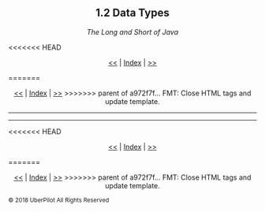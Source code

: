 <!-- Header -->
<h2 align='center'>1.2 Data Types</h2>
<p align='center'><em>The Long and Short of Java</em></p>
<<<<<<< HEAD
<p align='center'><a href='./classes.md'><<</a> | <a href='../readme.md'>Index</a> | <a href='./variables.md'>>></a></p>
=======
<p align='center'><a href='./methods.md'><<</a> | <a href='../readme.md'>Index</a> | <a href='./variables.md'>>></a>
>>>>>>> parent of a972f7f... FMT: Close HTML tags and update template.

---

<!-- Content -->



<!-- Footer -->

---

<<<<<<< HEAD
<p align='center'><a href='./classes.md'><<</a> | <a href='../readme.md'>Index</a> | <a href='./variables.md'>>></a></p>
=======
<p align='center'><a href='./methods.md'><<</a> | <a href='../readme.md'>Index</a> | <a href='./variables.md'>>></a>
>>>>>>> parent of a972f7f... FMT: Close HTML tags and update template.

<sub>© 2018 UberPilot All Rights Reserved</sub>